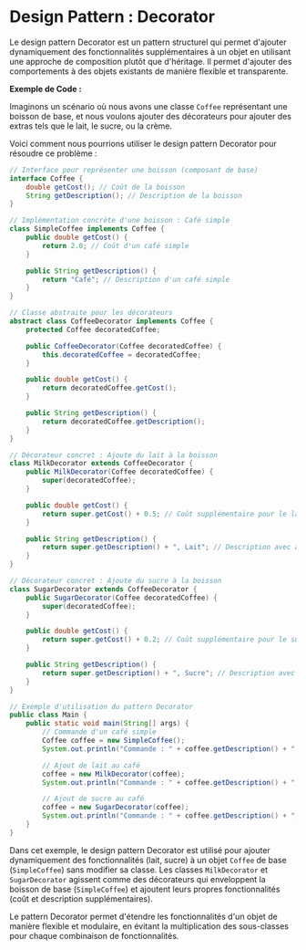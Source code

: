 # Design Pattern : Decorator

Le design pattern Decorator est un pattern structurel qui permet d'ajouter dynamiquement des fonctionnalités supplémentaires à un objet en utilisant une approche de composition plutôt que d'héritage. Il permet d'ajouter des comportements à des objets existants de manière flexible et transparente.

**Exemple de Code :**

Imaginons un scénario où nous avons une classe `Coffee` représentant une boisson de base, et nous voulons ajouter des décorateurs pour ajouter des extras tels que le lait, le sucre, ou la crème.

Voici comment nous pourrions utiliser le design pattern Decorator pour résoudre ce problème :

```java
// Interface pour représenter une boisson (composant de base)
interface Coffee {
    double getCost(); // Coût de la boisson
    String getDescription(); // Description de la boisson
}

// Implémentation concrète d'une boisson : Café simple
class SimpleCoffee implements Coffee {
    public double getCost() {
        return 2.0; // Coût d'un café simple
    }

    public String getDescription() {
        return "Café"; // Description d'un café simple
    }
}

// Classe abstraite pour les décorateurs
abstract class CoffeeDecorator implements Coffee {
    protected Coffee decoratedCoffee;

    public CoffeeDecorator(Coffee decoratedCoffee) {
        this.decoratedCoffee = decoratedCoffee;
    }

    public double getCost() {
        return decoratedCoffee.getCost();
    }

    public String getDescription() {
        return decoratedCoffee.getDescription();
    }
}

// Décorateur concret : Ajoute du lait à la boisson
class MilkDecorator extends CoffeeDecorator {
    public MilkDecorator(Coffee decoratedCoffee) {
        super(decoratedCoffee);
    }

    public double getCost() {
        return super.getCost() + 0.5; // Coût supplémentaire pour le lait
    }

    public String getDescription() {
        return super.getDescription() + ", Lait"; // Description avec ajout du lait
    }
}

// Décorateur concret : Ajoute du sucre à la boisson
class SugarDecorator extends CoffeeDecorator {
    public SugarDecorator(Coffee decoratedCoffee) {
        super(decoratedCoffee);
    }

    public double getCost() {
        return super.getCost() + 0.2; // Coût supplémentaire pour le sucre
    }

    public String getDescription() {
        return super.getDescription() + ", Sucre"; // Description avec ajout du sucre
    }
}

// Exemple d'utilisation du pattern Decorator
public class Main {
    public static void main(String[] args) {
        // Commande d'un café simple
        Coffee coffee = new SimpleCoffee();
        System.out.println("Commande : " + coffee.getDescription() + ", Coût : $" + coffee.getCost());

        // Ajout de lait au café
        coffee = new MilkDecorator(coffee);
        System.out.println("Commande : " + coffee.getDescription() + ", Coût : $" + coffee.getCost());

        // Ajout de sucre au café
        coffee = new SugarDecorator(coffee);
        System.out.println("Commande : " + coffee.getDescription() + ", Coût : $" + coffee.getCost());
    }
}
```

Dans cet exemple, le design pattern Decorator est utilisé pour ajouter dynamiquement des fonctionnalités (lait, sucre) à un objet `Coffee` de base (`SimpleCoffee`) sans modifier sa classe. Les classes `MilkDecorator` et `SugarDecorator` agissent comme des décorateurs qui enveloppent la boisson de base (`SimpleCoffee`) et ajoutent leurs propres fonctionnalités (coût et description supplémentaires).

Le pattern Decorator permet d'étendre les fonctionnalités d'un objet de manière flexible et modulaire, en évitant la multiplication des sous-classes pour chaque combinaison de fonctionnalités.
